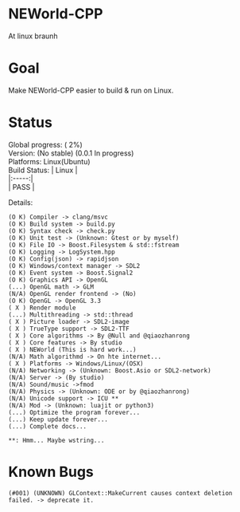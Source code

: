# NEWorld-CPP
At linux braunh  

# Goal
Make NEWorld-CPP easier to build & run on Linux.  

# Status
Global progress: (  2%)  
Version: (No stable) (0.0.1 In progress)  
Platforms: Linux(Ubuntu)  
Build Status:
| Linux |  
|:-----:|  
|  PASS |  

Details:
```
(O K) Compiler -> clang/msvc
(O K) Build system -> build.py
(O K) Syntax check -> check.py
(O K) Unit test -> (Unknown: Gtest or by myself)
(O K) File IO -> Boost.Filesystem & std::fstream
(O K) Logging -> LogSystem.hpp
(O K) Config(json) -> rapidjson
(O K) Windows/context manager -> SDL2
(O K) Event system -> Boost.Signal2
(O K) Graphics API -> OpenGL
(...) OpenGL math -> GLM
(N/A) OpenGL render frontend -> (No)
(O K) OpenGL -> OpenGL 3.3
( X ) Render module
(...) Multithreading -> std::thread
( X ) Picture loader -> SDL2-image
( X ) TrueType support -> SDL2-TTF
( X ) Core algorithms -> By @Null and @qiaozhanrong
( X ) Core features -> By studio
( X ) NEWorld (This is hard work...)
(N/A) Math algorithmd -> On hte internet...
( X ) Platforms -> Windows/Linux/(OSX)
(N/A) Networking -> (Unknown: Boost.Asio or SDL2-network)
(N/A) Server -> (By studio)
(N/A) Sound/music ->fmod
(N/A) Physics -> (Unknown: ODE or by @qiaozhanrong)
(N/A) Unicode support -> ICU **
(N/A) Mod -> (Unknown: luajit or python3)
(...) Optimize the program forever...
(...) Keep update forever...
(...) Complete docs...

**: Hmm... Maybe wstring...
```

# Known Bugs
```
(#001) (UNKNOWN) GLContext::MakeCurrent causes context deletion failed. -> deprecate it.  
```
